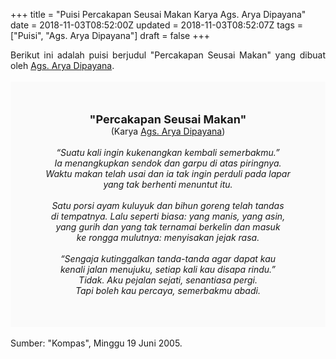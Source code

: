 +++
title = "Puisi Percakapan Seusai Makan Karya Ags. Arya Dipayana"
date = 2018-11-03T08:52:00Z
updated = 2018-11-03T08:52:07Z
tags = ["Puisi", "Ags. Arya Dipayana"]
draft = false
+++

<div dir="ltr" style="text-align: left;" trbidi="on"><div dir="ltr" style="text-align: left;" trbidi="on"><div dir="ltr" style="text-align: left;" trbidi="on"><div style="text-align: justify;">Berikut ini adalah puisi berjudul "Percakapan Seusai Makan" yang dibuat oleh <a href="https://id.wikipedia.org/wiki/Ags._Arya_Dipayana" target="_blank">Ags. Arya Dipayana</a>. </div><br /><div style="background: #FAFAFA; font-size: 14px; height: auto; margin: 0 auto; padding: 50px; text-align: center; width: auto;"><span style="font-size: 18px;"><b>"Percakapan Seusai Makan"</b></span><br />(Karya <a href="https://www.sekata.web.id/tags/ags.-arya-dipayana" target="_blank">Ags. Arya Dipayana</a>)<br /><br /><i>“Suatu kali ingin kukenangkan kembali semerbakmu.”</i><br /><i>Ia menangkupkan sendok dan garpu di atas piringnya.</i><br /><i>Waktu makan telah usai dan ia tak ingin perduli pada lapar</i><br /><i>yang tak berhenti menuntut itu.</i><br /><br /><i>Satu porsi ayam kuluyuk dan bihun goreng telah tandas</i><br /><i>di tempatnya. Lalu seperti biasa: yang manis, yang asin,</i><br /><i>yang gurih dan yang tak ternamai berkelin dan masuk</i><br /><i>ke rongga mulutnya: menyisakan jejak rasa.</i><br /><br /><i>“Sengaja kutinggalkan tanda-tanda agar dapat kau</i><br /><i>kenali jalan menujuku, setiap kali kau disapa rindu.”</i><br /><i>Tidak. Aku pejalan sejati, senantiasa pergi.</i><br /><i>Tapi boleh kau percaya, semerbakmu abadi.</i></div></div></div><br /><div style="text-align: justify;">Sumber: "Kompas", Minggu 19 Juni 2005.</div></div>
